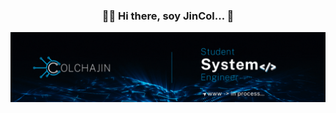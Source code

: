 <h3 align="center" color="#00ADEF">👨‍💻 Hi there, soy JinCol... 👋</h3> 
<p align="center">
  <a href="#" target="_blank">
    <img src="./img/jincol.gif"/>
 </a>



<!--
**jincol/jincol** is a ✨ _special_ ✨ repository because its `README.md` (this file) appears on your GitHub profile.

Here are some ideas to get you started:

- 🔭 I’m currently working on ...
- 🌱 I’m currently learning ...
- 👯 I’m looking to collaborate on ...
- 🤔 I’m looking for help with ...
- 💬 Ask me about ...
- 📫 How to reach me: ...
- 😄 Pronouns: ...
- ⚡ Fun fact: ...
-->
